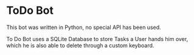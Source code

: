 # ToDo Bot

This bot was written in Python, no special API has been used.

To Do Bot uses a SQLite Database to store Tasks a User hands him over, which he is also able to delete through a custom keyboard.

